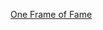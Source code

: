 ---
layout: post
wordpress_id: 396
wordpress_url: http://noesbueno.com/archives/396
date: '2010-01-04 13:00:20 -0600'
date_gmt: '2010-01-04 18:00:20 -0600'
body: |
  <p><a href="http://oneframeoffame.com/">One Frame of Fame</a></p>
---